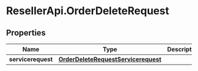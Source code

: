# ResellerApi.OrderDeleteRequest

## Properties

Name | Type | Description | Notes
------------ | ------------- | ------------- | -------------
**servicerequest** | [**OrderDeleteRequestServicerequest**](OrderDeleteRequestServicerequest.md) |  | [optional] 


